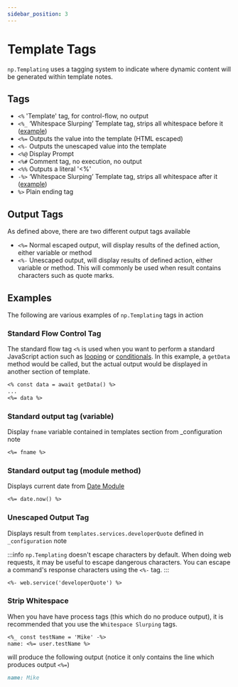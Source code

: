 ```yaml
---
sidebar_position: 3
---
```


# Template Tags
`np.Templating` uses a tagging system to indicate where dynamic content will be generated within template notes.

## Tags
- `<%` 'Template' tag, for control-flow, no output
- `<%_` ‘Whitespace Slurping’ Template tag, strips all whitespace before it ([example](#strip-whitespace))
- `<%=` Outputs the value into the template (HTML escaped)
- `<%-` Outputs the unescaped value into the template
- `<%@` Display Prompt
- `<%#` Comment tag, no execution, no output
- `<%%` Outputs a literal '<%'
- `-%>` ‘Whitespace Slurping’ Template tag, strips all whitespace after it ([example](#strip-whitespace))
- `%>` Plain ending tag

## Output Tags
As defined above, there are two different output tags available

- `<%=` Normal escaped output, will display results of the defined action, either variable or method
- `<%-` Unescaped output, will display results of defined action, either variable or method.  This will commonly be used when result contains characters such as quote marks.

## Examples
The following are various examples of `np.Templating` tags in action

### Standard Flow Control Tag
The standard flow tag `<%` is used when you want to perform a standard JavaScript action such as [looping](/docs/templating-examples/looping) or [conditionals](/docs/templating-examples/conditional).  In this example, a `getData` method would be called, but the actual output would be displayed in another section of template.

```markdown
<% const data = await getData() %>
...
<%= data %>
```

### Standard output tag (variable)
Display `fname` variable contained in templates section from _configuration note

```markdown
<%= fname %>
```

### Standard output tag (module method)
Displays current date from [Date Module](/docs/templating-modules/date-module)

```markdown
<%= date.now() %>
```

### Unescaped Output Tag
Displays result from `templates.services.developerQuote` defined in `_configuration` note

:::info
`np.Templating` doesn't escape characters by default. When doing web requests, it may be useful to escape dangerous characters. You can escape a command's response characters using the `<%-` tag.
:::

```markdown
<%- web.service('developerQuote') %>
```

### Strip Whitespace
When you have have process tags (this which do no produce output), it is recommended that you use the `Whitespace Slurping` tags.

```markdown
<%_ const testName = 'Mike' -%>
name: <%= user.testName %>
```

will produce the following output (notice it only contains the line which produces output `<%=`)

```markdown
name: Mike
```
